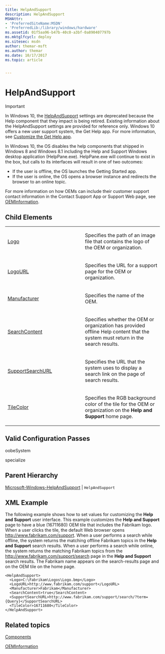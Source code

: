 ```yaml
---
title: HelpAndSupport
description: HelpAndSupport
MSHAttr:
- 'PreferredSiteName:MSDN'
- 'PreferredLib:/library/windows/hardware'
ms.assetid: 01f5aa96-b47b-40c0-a3bf-0a890407797b
ms.mktglfcycl: deploy
ms.sitesec: msdn
author: themar-msft
ms.author: themar
ms.date: 10/17/2017
ms.topic: article


---
```

# HelpAndSupport

> [!Important]
> In Windows 10, the [HelpAndSupport](microsoft-windows-helpandsupport-helpandsupport.md) settings are deprecated because the Help component that they impact is being retired. Existing information about the HelpAndSupport settings are provided for reference only.
> Windows 10 offers a new user support system, the Get Help app. For more information, see [Customize the Get Help app](https://docs.microsoft.com/en-us/windows-hardware/customize/desktop/customize-get-help-app).


In Windows 10, the OS disables the help components that shipped in Windows 8 and Windows 8.1 including the Help and Support Windows desktop application (HelpPane.exe). HelpPane.exe will continue to exist in the box, but calls to its interfaces will result in one of two outcomes:

-   If the user is offline, the OS launches the Getting Started app.
-   If the user is online, the OS opens a browser instance and redirects the browser to an online topic.

For more information on how OEMs can include their customer support contact information in the Contact Support App or Support Web page, see [OEMInformation](microsoft-windows-shell-setup-oeminformation.md).

## Child Elements


<table>
<colgroup>
<col width="50%" />
<col width="50%" />
</colgroup>
<tbody>
<tr class="odd">
<td><p><a href="microsoft-windows-helpandsupport-helpandsupport-logo.md" data-raw-source="[Logo](microsoft-windows-helpandsupport-helpandsupport-logo.md)">Logo</a></p></td>
<td><p>Specifies the path of an image file that contains the logo of the OEM or organization.</p></td>
</tr>
<tr class="even">
<td><p><a href="microsoft-windows-helpandsupport-helpandsupport-logourl.md" data-raw-source="[LogoURL](microsoft-windows-helpandsupport-helpandsupport-logourl.md)">LogoURL</a></p></td>
<td><p>Specifies the URL for a support page for the OEM or organization.</p></td>
</tr>
<tr class="odd">
<td><p><a href="microsoft-windows-helpandsupport-helpandsupport-manufacturer.md" data-raw-source="[Manufacturer](microsoft-windows-helpandsupport-helpandsupport-manufacturer.md)">Manufacturer</a></p></td>
<td><p>Specifies the name of the OEM.</p></td>
</tr>
<tr class="even">
<td><p><a href="microsoft-windows-helpandsupport-helpandsupport-searchcontent.md" data-raw-source="[SearchContent](microsoft-windows-helpandsupport-helpandsupport-searchcontent.md)">SearchContent</a></p></td>
<td><p>Specifies whether the OEM or organization has provided offline Help content that the system must return in the search results.</p></td>
</tr>
<tr class="odd">
<td><p><a href="microsoft-windows-helpandsupport-helpandsupport-supportsearchurl.md" data-raw-source="[SupportSearchURL](microsoft-windows-helpandsupport-helpandsupport-supportsearchurl.md)">SupportSearchURL</a></p></td>
<td><p>Specifies the URL that the system uses to display a search link on the page of search results.</p></td>
</tr>
<tr class="even">
<td><p><a href="microsoft-windows-helpandsupport-helpandsupport-tilecolor.md" data-raw-source="[TileColor](microsoft-windows-helpandsupport-helpandsupport-tilecolor.md)">TileColor</a></p></td>
<td><p>Specifies the RGB background color of the tile for the OEM or organization on the <strong>Help and Support</strong> home page.</p></td>
</tr>
</tbody>
</table>

 

## Valid Configuration Passes


oobeSystem

specialize

## Parent Hierarchy


[Microsoft-Windows-HelpAndSupport](microsoft-windows-helpandsupport.md) | `HelpAndSupport`

## XML Example


The following example shows how to set values for customizing the **Help and Support** user interface. This example customizes the **Help and Support** page to have a blue (16711680) OEM tile that includes the Fabrikam logo. When a user clicks the tile, the default Web browser opens http://www.fabrikam.com/support. When a user performs a search while offline, the system returns the matching offline Fabrikam topics in the **Help and Support** search results. When a user performs a search while online, the system returns the matching Fabrikam topics from the http://www.fabrikam.com/support/search page in the **Help and Support** search results. The Fabrikam name appears on the search-results page and on the OEM tile on the home page.

```
<HelpAndSupport>
  <Logo>C:\Fabrikam\Logos\Logo.bmp</Logo>
  <LogoURL>http://www.fabrikam.com/support</LogoURL>
  <Manufacturer>Fabrikam</Manufacturer>
  <SearchContent>true</SearchContent>
  <SupportSearchURL>http://www.fabrikam.com/support/search/?term={Query}</SupportSearchURL>
  <TileColor>16711680</TileColor>
</HelpAndSupport>
```

## Related topics


[Components](components-b-unattend.md)

[OEMInformation](microsoft-windows-shell-setup-oeminformation.md)

 

 







